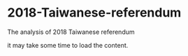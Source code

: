 # 2018-Taiwanese-referendum

The analysis of 2018 Taiwanese referendum

it may take some time to load the content.



